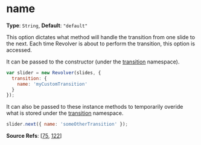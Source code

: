 # name

**Type**: `String`, **Default**: `"default"` 

This option dictates what method will handle the transition from one slide to the next. Each time Revolver is about to perform the transition, this option is accessed.

It can be passed to the constructor (under the [transition](https://github.com/revolverjs/revolverjs/blob/master/docs/revolver.options.transition.md) namespace).

```javascript
var slider = new Revolver(slides, { 
  transition: {
    name: 'myCustomTransition'
  }
});
```

It can also be passed to these instance methods to temporarily overide what is stored under the [transition](https://github.com/revolverjs/revolverjs/blob/master/docs/revolver.options.transition.md) namespace.

```javascript
slider.next({ name: 'someOtherTransition' });
```

**Source Refs**: [[75](https://github.com/revolverjs/revolverjs/blob/master/coffee/revolver.coffee#L75), [122](https://github.com/revolverjs/revolverjs/blob/master/coffee/revolver.coffee#L122)]

